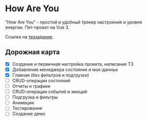 # How Are You

"How Are You" - простой и удобный трекер настроения и уровня энергии. Пет-проект на Vue 3.

Ссылка на [техзадание](https://docs.google.com/document/d/14AtQS2BN49k68sdFNe2zLWemVrYOitW-8en76a_MS2M/edit).

## Дорожная карта

- [x] Создание и первичная настройка проекта, написание ТЗ
- [x] Добавление менеджера состояния и мок-данных
- [x] Главная (без фильтров и подгрузки)
- [ ] CRUD-операции состояний
- [ ] Отчеты и графики
- [ ] CRUD-операции событий и эмоций
- [ ] Подгрузка и фильтры
- [ ] Анимации
- [ ] Тестирование
- [ ] Создание демо